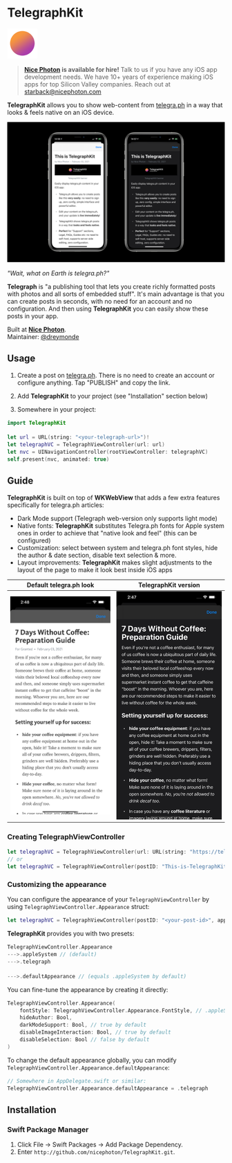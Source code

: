 # TelegraphKit

<img src="_Media/icon.png" width="70">

> **[Nice Photon](https://nicephoton.com) is available for hire!** Talk to us if you have any iOS app development needs. We have 10+ years of experience making iOS apps for top Silicon Valley companies. Reach out at [starback@nicephoton.com](mailto:starback@nicephoton.com)

**TelegraphKit** allows you to show web-content from [telegra.ph](https://telegra.ph) in a way that looks & feels native on an iOS device.

![TelegraphKit](_Media/banner.png)

*"Wait, what on Earth is telegra.ph?"*

**Telegraph** is "a publishing tool that lets you create richly formatted posts with photos and all sorts of embedded stuff". It's main advantage is that you can create posts in seconds, with no need for an account and no configuration. And then using **TelegraphKit** you can easily show these posts in your app.

Built at **[Nice Photon](https://nicephoton.com)**.  
Maintainer: [@dreymonde](https://github.com/dreymonde)

## Usage

1. Create a post on [telegra.ph](https://telegra.ph). There is no need to create an account or configure anything. Tap "PUBLISH" and copy the link.

2. Add **TelegraphKit** to your project (see "Installation" section below)

3. Somewhere in your project:

```swift
import TelegraphKit

let url = URL(string: "<your-telegraph-url>")!
let telegraphVC = TelegraphViewController(url: url)
let nvc = UINavigationController(rootViewController: telegraphVC)
self.present(nvc, animated: true)
```

## Guide

**TelegraphKit** is built on top of **WKWebView** that adds a few extra features specifically for telegra.ph articles:

- Dark Mode support (Telegraph web-version only supports light mode)
- Native fonts: **TelegraphKit** substitutes Telegra.ph fonts for Apple system ones in order to achieve that "native look and feel" (this can be configured)
- Customization: select between system and telegra.ph font styles, hide the author & date section, disable text selection & more.
- Layout improvements: **TelegraphKit** makes slight adjustments to the layout of the page to make it look best inside iOS apps

| Default telegra.ph look | **TelegraphKit version** |
| --- | --- |
| ![default](_Media/comparison_default.png) | ![default](_Media/comparison_telegraphkit.png) |

### Creating TelegraphViewController

```swift
let telegraphVC = TelegraphViewController(url: URL(string: "https://telegra.ph/This-is-TelegraphKit-02-03")!)
// or
let telegraphVC = TelegraphViewController(postID: "This-is-TelegraphKit-02-03")
```

### Customizing the appearance

You can configure the appearance of your `TelegraphViewController` by using `TelegraphViewController.Appearance` struct:

```swift
let telegraphVC = TelegraphViewController(postID: "<your-post-id>", appearance: .appleSystem)
```

**TelegraphKit** provides you with two presets:

```swift
TelegraphViewController.Appearance
--->.appleSystem // (default)
--->.telegraph

--->.defaultAppearance // (equals .appleSystem by default)
```

You can fine-tune the appearance by creating it directly:

```swift
TelegraphViewController.Appearance(
    fontStyle: TelegraphViewController.Appearance.FontStyle, // .appleSystem or .telegraph
    hideAuthor: Bool,
    darkModeSupport: Bool, // true by default
    disableImageInteraction: Bool, // true by default
    disableSelection: Bool // false by default
)
```

To change the default appearance globally, you can modify `TelegraphViewController.Appearance.defaultAppearance`:

```swift
// Somewhere in AppDelegate.swift or similar:
TelegraphViewController.Appearance.defaultAppearance = .telegraph
```

## Installation

### Swift Package Manager
1. Click File &rarr; Swift Packages &rarr; Add Package Dependency.
2. Enter `http://github.com/nicephoton/TelegraphKit.git`.